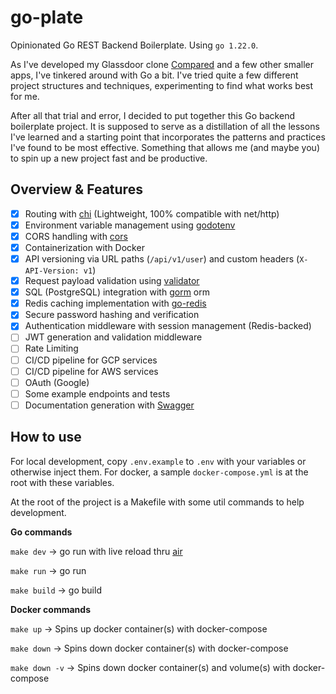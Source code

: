 # go-plate

Opinionated Go REST Backend Boilerplate. Using `go 1.22.0`.

As I've developed my Glassdoor clone [Compared](https://joselico.com/work/compared) and a few other smaller apps,
I've tinkered around with Go a bit. I've tried quite a few different project structures and techniques, experimenting to find what works best for me.

After all that trial and error, I decided to put together this Go backend boilerplate project.
It is supposed to serve as a distillation of all the lessons I've learned and a starting point that incorporates the patterns and practices I've found to be most effective.
Something that allows me (and maybe you) to spin up a new project fast and be productive.

## Overview & Features

- [x] Routing with [chi](https://github.com/go-chi/chi) (Lightweight, 100% compatible with net/http)
- [x] Environment variable management using [godotenv](https://github.com/joho/godotenv)
- [x] CORS handling with [cors](https://github.com/rs/cors)
- [x] Containerization with Docker
- [x] API versioning via URL paths (`/api/v1/user`) and custom headers (`X-API-Version: v1`)
- [x] Request payload validation using [validator](https://github.com/go-playground/validator)
- [x] SQL (PostgreSQL) integration with [gorm](https://github.com/go-gorm/gorm) orm
- [x] Redis caching implementation with [go-redis](https://github.com/redis/go-redis)
- [x] Secure password hashing and verification
- [x] Authentication middleware with session management (Redis-backed)
- [ ] JWT generation and validation middleware
- [ ] Rate Limiting
- [ ] CI/CD pipeline for GCP services
- [ ] CI/CD pipeline for AWS services
- [ ] OAuth (Google)
- [ ] Some example endpoints and tests
- [ ] Documentation generation with [Swagger](https://swagger.io/)

## How to use

For local development, copy `.env.example` to `.env` with your variables or otherwise inject them.
For docker, a sample `docker-compose.yml` is at the root with these variables.

At the root of the project is a Makefile with some util commands to help development.

**Go commands**

`make dev` -> go run with live reload thru [air](https://github.com/air-verse/air)

`make run` -> go run

`make build` -> go build

**Docker commands**

`make up` -> Spins up docker container(s) with docker-compose

`make down` -> Spins down docker container(s) with docker-compose

`make down -v` -> Spins down docker container(s) and volume(s) with docker-compose
